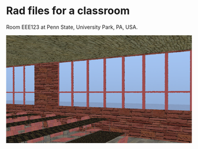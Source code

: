 # Rad files for a classroom  

Room EEE123 at Penn State, University Park, PA, USA.  

![](images/1.png)